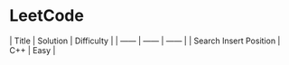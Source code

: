 # LeetCode

| Title | Solution | Difficulty |
| —— | —— | —— |
| Search Insert Position | C++ | Easy |
